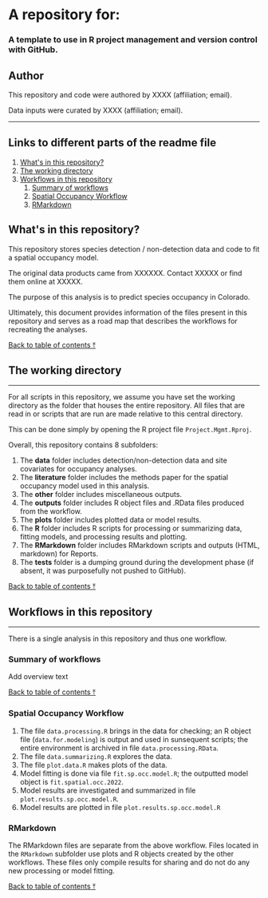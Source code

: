 # A repository for:

### A template to use in R project management and version control with GitHub.

## Author

This repository and code were authored by XXXX (affiliation; email).

Data inputs were curated by XXXX (affiliation; email).

---

## Links to different parts of the readme file

1. [What's in this repository?](#whats-in-this-repository)
2. [The working directory](#the-working-directory)
3. [Workflows in this repository](#workflows-in-this-repository)
	1. [Summary of workflows](#Summary-of-workflows)
	3. [Spatial Occupancy Workflow ](#Spatial-Occupancy-Workflow)
	5. [RMarkdown](#Rmarkdown)


## What's in this repository?

This repository stores species detection / non-detection data and code to fit a spatial occupancy model. 

The original data products came from XXXXXX. Contact XXXXX or find them online at XXXXX. 

The purpose of this analysis is to predict species occupancy in Colorado. 

Ultimately, this document provides information of the files present in this repository and serves as a road map that describes the workflows for recreating the analyses. 


[Back to table of contents ⤒](#a-repository-for)


## The working directory

---

For all scripts in this repository, we assume you have set the working directory as the folder that houses the entire repository. All files that are read in or scripts that are run are made relative to this central directory.

This can be done simply by opening the R project file `Project.Mgmt.Rproj`.

Overall, this repository contains 8 subfolders:

1) The **data** folder includes detection/non-detection data and site covariates for occupancy analyses.
2) The **literature** folder includes the methods paper for the spatial occupancy model used in this analysis. 
3) The **other** folder includes miscellaneous outputs.
4) The **outputs** folder includes R object files and .RData files produced from the workflow.
5) The **plots** folder includes plotted data or model results.
6) The **R** folder includes R scripts for processing or summarizing data, fitting models, and processing results and plotting.
7) The **RMarkdown** folder includes RMarkdown scripts and outputs (HTML, markdown) for Reports.
8) The **tests** folder is a dumping ground during the development phase (if absent, it was purposefully not pushed to GitHub).

[Back to table of contents ⤒](#a-repository-for)


## Workflows in this repository

---

There is a single analysis in this repository and thus one workflow.

### Summary of workflows

Add overview text

[Back to table of contents ⤒](#a-repository-for)

### Spatial Occupancy Workflow 

1) The file `data.processing.R` brings in the data for checking; an R object file (`data.for.modeling`) is output and used in sunsequent scripts; the entire environment is archived in file `data.processing.RData`.
2) The file `data.summarizing.R` explores the data. 
3) The file `plot.data.R` makes plots of the data.
4) Model fitting is done via file `fit.sp.occ.model.R`; the outputted model object is `fit.spatial.occ.2022`.
5) Model results are investigated and summarized in file `plot.results.sp.occ.model.R`.
6) Model results are plotted in file `plot.results.sp.occ.model.R`


### RMarkdown

The RMarkdown files are separate from the above workflow. Files located in the `RMarkdown` subfolder use plots and R objects created by the other workflows.
These files only compile results for sharing and do not do any new processing or model fitting. 


[Back to table of contents ⤒](#a-repository-for)